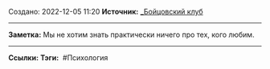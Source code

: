 Создано: 2022-12-05 11:20
**Источник:** [_Бойцовский клуб](_Бойцовский%20клуб.md)
***
**Заметка:**  Мы не хотим знать практически ничего про тех, кого любим.
***
**Ссылки:** 
**Тэги:**  #Психология 

